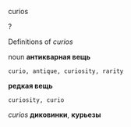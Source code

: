 curios

?


Definitions of _curios_

noun
**антикварная вещь**

    curio, antique, curiosity, rarity
**редкая вещь**

    curiosity, curio

_curios_
**диковинки**, **курьезы**